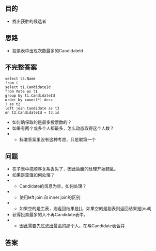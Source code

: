 ## 目的
+ 找出获胜的候选者

## 思路
+ 投票表中出现次数最多的CandidateId

## 不完整答案
```
select t3.Name
from (
select t1.CandidateId
from Vote as t1
group by t1.CandidateId
order by count(*) desc
) as t2
left join Candidate as t3
on t2.CandidateId = t3.id
```
+ 如何确保取的是最多投票数的？
+ 如果有两个或多个人都最多，怎么动态取得这个人数？
+ + 标准答案里没有这种考虑，只是取第一个

## 问题
+ 在子表中把顺序关系丢失了，因此后面的处理开始错乱。
+ 如果是空值如何处理？
+ + Candidate的信息为空，如何处理？
+ + 使用left join 和 inner join的区别
+ + 如果空的是主表，则返回结果是[]，如果空的是副表则返回结果是[null]
+ 获得投票最多的人不再Candidate表中。
+ + 因此需要先过滤出最高的那个人，在与Candidate表合并

## 答案


